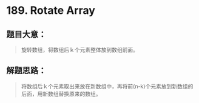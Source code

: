 # 189. Rotate Array

## 题目大意：

> 旋转数组，将数组后ｋ个元素整体放到数组前面。

## 解题思路：

> 将数组后ｋ个元素取出来放在新数组中，再将前(n-k)个元素放到新数组的后面，用新数组替换原来的数组。
